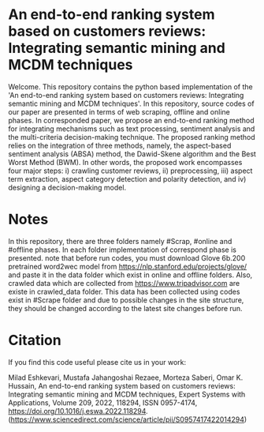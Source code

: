 # An end-to-end ranking system based on customers reviews: Integrating semantic mining and MCDM techniques
Welcome. This repository contains the python based implementation of the 'An end-to-end ranking system based on customers reviews: Integrating semantic mining and MCDM techniques'. In this repository, source codes of our paper are presented in terms of web scraping, offline and online phases.  In corresponded paper, we propose an end-to-end ranking method for integrating mechanisms such as text processing, sentiment analysis and the multi-criteria decision-making technique. The proposed ranking method relies on the integration of three methods, namely, the aspect-based sentiment analysis (ABSA) method, the Dawid-Skene algorithm and the Best Worst Method (BWM). In other words, the proposed work encompasses four major steps: i) crawling customer reviews, ii) preprocessing, iii) aspect term extraction, aspect category detection and polarity detection, and iv) designing a decision-making model.  

# Notes
In this repository, there are three folders namely #Scrap, #online and #offline phases. In each folder implementation of correspond phase is presented. note that before run codes, you must download Glove 6b.200 pretrained word2wec model from https://nlp.stanford.edu/projects/glove/ and paste it in the data folder which exist in online and offline folders. Also, crawled data which are collected from https://www.tripadvisor.com are existe in crawled_data folder. This data has been collected using  codes exist in #Scrape folder and due to possible changes in the site structure, they should be changed according to the latest site changes before run.
 

# Citation
If you find this code useful please cite us in your work:

Milad Eshkevari, Mustafa Jahangoshai Rezaee, Morteza Saberi, Omar K. Hussain,
An end-to-end ranking system based on customers reviews: Integrating semantic mining and MCDM techniques,
Expert Systems with Applications,
Volume 209,
2022,
118294,
ISSN 0957-4174,
https://doi.org/10.1016/j.eswa.2022.118294.
(https://www.sciencedirect.com/science/article/pii/S0957417422014294)

